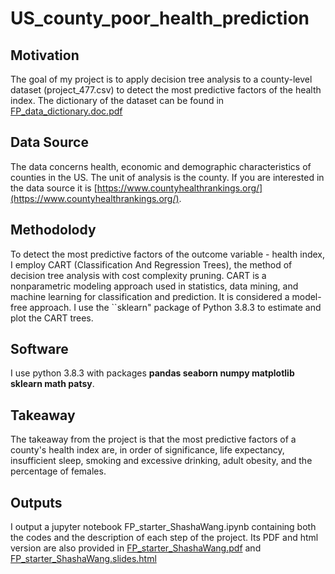 # US_county_poor_health_prediction


## Motivation

 The goal of my project is to apply decision tree analysis to a county-level dataset (project_477.csv) to detect the most predictive factors of the health index. 
 The dictionary of the dataset can be found in [FP_data_dictionary.doc.pdf](https://github.com/wangshasha111/US_county_poor_health_prediction/blob/main/FP_data_dictionary.doc.pdf)
 
## Data Source
 The data concerns health, economic and demographic characteristics of counties in the US. The unit of analysis is the county. If you are interested in the data source it is [https://www.countyhealthrankings.org/](https://www.countyhealthrankings.org/). 

## Methodolody
 To detect the most predictive factors of the outcome variable - health index, I employ CART (Classification And Regression Trees), the method of decision tree analysis with cost complexity pruning.
 CART is a nonparametric modeling approach used in statistics, data mining, and machine learning for classification and prediction.
 It is considered a model-free approach. I use the ``sklearn" package of Python 3.8.3 to estimate and plot the CART trees. 

## Software
I use python 3.8.3 with packages **pandas seaborn numpy matplotlib sklearn math patsy**.

## Takeaway
 The takeaway from the project is that the most predictive factors of a county's health index are, in order of significance, life expectancy, insufficient sleep, smoking and excessive drinking, adult obesity, and the percentage of females.


## Outputs
 I output a jupyter notebook FP_starter_ShashaWang.ipynb containing both the codes and the description of each step of the project. Its PDF and html version are also provided in [FP_starter_ShashaWang.pdf](https://github.com/wangshasha111/US_county_poor_health_prediction/blob/main/FP_data_dictionary.doc.pdf) and [FP_starter_ShashaWang.slides.html](https://github.com/wangshasha111/US_county_poor_health_prediction/blob/main/FP_starter_ShashaWang.slides.html)






 








